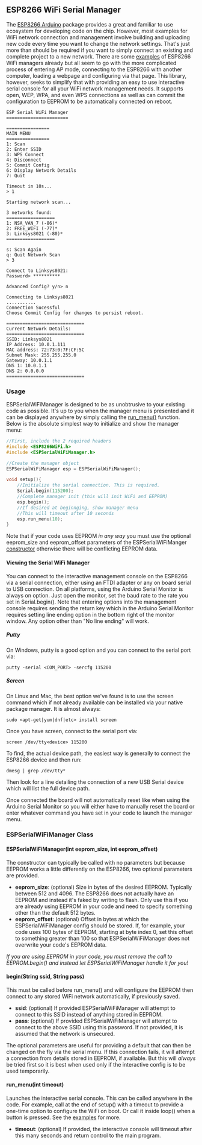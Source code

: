## ESP8266 WiFi Serial Manager

The [ESP8266 Arduino](https://github.com/esp8266/Arduino) package provides a great and familiar to use ecosystem for developing code on the chip. However, most examples for WiFi network connection and management involve building and uploading new code every time you want to change the network settings. That's just more than should be required if you want to simply connect an existing and complete project to a new network. There are some [examples](https://github.com/tzapu/WiFiManager) of ESP8266 WiFi managers already but all seem to go with the more complicated process of entering AP mode, connecting to the ESP8266 with another computer, loading a webpage and configuring via that page. This library, however, seeks to simplify that with providing an easy to use interactive serial console for all your WiFi network management needs. It supports open, WEP, WPA, and even WPS connections as well as can commit the configuration to EEPROM to be automatically connected on reboot.

```
ESP Serial WiFi Manager
=======================

================
MAIN MENU
================
1: Scan
2: Enter SSID
3: WPS Connect
4: Disconnect
5: Commit Config
6: Display Network Details
7: Quit

Timeout in 10s...
> 1

Starting network scan...

3 networks found:
==================
1: NSA_VAN_7 (-86)*
2: FREE_WIFI (-77)*
3: Linksys8021 (-80)*
==================

s: Scan Again
q: Quit Network Scan
> 3

Connect to Linksys8021:
Password> **********

Advanced Config? y/n> n

Connecting to Linksys8021
...........
Connection Sucessful
Choose Commit Config for changes to persist reboot.

=============================
Current Network Details:
=============================
SSID: Linksys8021
IP Address: 10.0.1.111
MAC address: 72:73:0:7F:CF:5C
Subnet Mask: 255.255.255.0
Gateway: 10.0.1.1
DNS 1: 10.0.1.1
DNS 2: 0.0.0.0
=============================
```

### Usage

ESPSerialWiFiManager is designed to be as unobtrusive to your existing code as possible. It's up to you when the manager menu is presented and it can be displayed anywhere by simply calling the [run_menu()](#run_menuint-timeout) function. Below is the absolute simplest way to initialize and show the manager menu:

``` c
//First, include the 2 required headers
#include <ESP8266WiFi.h>
#include <ESPSerialWiFiManager.h>

//Create the manager object
ESPSerialWiFiManager esp = ESPSerialWiFiManager();

void setup(){
    //Initialize the serial connection. This is required.
    Serial.begin(115200);
    //Complete manager init (this will init WiFi and EEPROM)
    esp.begin();
    //If desired at beginnging, show manager menu
    //This will timeout after 10 seconds
    esp.run_menu(10);
}
```

Note that if your code uses EEPROM *in any way* you must use the optional eeprom_size and eeprom_offset parameters of the ESPSerialWiFiManger [constructor](#espserialwifimanagerint-eeprom_size-int-eeprom_offset) otherwise there will be conflicting EEPROM data.


#### Viewing the Serial WiFi Manager

You can connect to the interactive management console on the ESP8266 via a serial connection, either using an FTDI adapter or any on board serial to USB connection. On all platforms, using the Arduino Serial Monitor is always on option. Just open the monitor, set the baud rate to the rate you set in Serial.begin(). Note that entering options into the management console requires sending the return key which in the Arduino Serial Monitor requires setting line ending option in the bottom right of the monitor window. Any option other than "No line ending" will work.

##### Putty

On Windows, putty is a good option and you can connect to the serial port via:

```putty -serial <COM_PORT> -sercfg 115200```

##### Screen

On Linux and Mac, the best option we've found is to use the screen command which if not already available can be installed via your native package manager. It is almost always:

```sudo <apt-get|yum|dnf|etc> install screen```

Once you have screen, connect to the serial port via:

```screen /dev/tty<device> 115200```

To find, the actual device path, the easiest way is generally to connect the ESP8266 device and then run:

```dmesg | grep /dev/tty*```

Then look for a line detailing the connection of a new USB Serial device which will list the full device path.

Once connected the board will not automatically reset like when using the Arduino Serial Monitor so you will either have to manually reset the board or enter whatever command you have set in your code to launch the manager menu.

### ESPSerialWiFiManager Class

#### ESPSerialWiFiManager(int eeprom_size, int eeprom_offset)

The constructor can typically be called with no parameters but because EEPROM works a little differently on the ESP8266, two optional parameters are provided.

- **eeprom_size**: (optional) Size in bytes of the desired EEPROM. Typically between 512 and 4096. The ESP8266 does not actually have an EEPROM and instead it's faked by writing to flash. Only use this if you are already using EEPROM in your code and need to specify something other than the default 512 bytes.
- **eeprom_offset**: (optional) Offset in bytes at which the ESPSerialWiFiManager config should be stored. If, for example, your code uses 100 bytes of EEPROM, starting at byte index 0, set this offset to something greater than 100 so that ESPSerialWiFiManager does not overwrite your code's EEPROM data.

*If you are using EEPROM in your code, you must remove the call to EEPROM.begin() and instead let ESPSerialWiFiManager handle it for you!*

#### begin(String ssid, String pass)

This must be called before run_menu() and will configure the EEPROM then connect to any stored WiFi network automatically, if previously saved.

- **ssid**: (optional) If provided ESPSerialWiFiManager will attempt to connect to this SSID instead of anything stored in EEPROM.
- **pass**: (optional) If provided ESPSerialWiFiManager will attempt to connect to the above SSID using this password. If not provided, it is assumed that the network is unsecured.

The optional parameters are useful for providing a default that can then be changed on the fly via the serial menu. If this connection fails, it will attempt a connection from details stored in EEPROM, if available. But this will *always* be tried first so it is best when used only if the interactive config is to be used temporarily.

#### run_menu(int timeout)

Launches the interactive serial console. This can be called anywhere in the code. For example, call at the end of setup() with a timeout to provide a one-time option to configure the WiFi on boot. Or call it inside loop() when a button is pressed. See the [examples](https://github.com/ManiacalLabs/ESPSerialWiFiManager/tree/master/examples) for more.

- **timeout**: (optional) If provided, the interactive console will timeout after this many seconds and return control to the main program.
